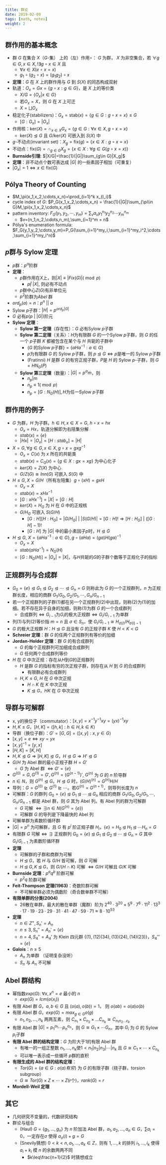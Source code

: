 ```yaml
---
title: 群论
date: 2019-02-09
tags: [math, notes]
weight: 2
---
```


## 群作用的基本概念

* 群 $G$ 在集合 $X$（$G$-集） 上的（左）作用$\circ$： $G$ 为群， $X$ 为非空集合，若 $\forall g\in G, x\in X, !\exists g\circ x\in X$ 且
  * $\forall x\in X(e\circ x=x)$
  * $g_1\circ(g_2\circ x) = (g_1g_2) \circ x$
* **定理**：$G$ 在 $X$ 上的群作用与 $G$ 到 $S(X)$ 的同态构成双射
* 轨道：$O_x=Gx=\{g\circ x:g\in G\}$，是 $X$ 上的等价类
  * $X/G=\{O_x|x\in G\}$
  * 若$O_x=X$，则 $G$ 在 $X$ 上可迁
  * $X=\bigsqcup O_x$
* 稳定化子(stabilizers)：$G_x=\text{stab}(x)=\{g\in G: g\circ x=x\}\leqslant G$
  * $[G:G_x]=|O_x|$
* 作用核：$\text{ker}(X)=\cap_{x\in X}G_x=\{g\in G:\forall x\in X, g\circ x=x\}$
  * $\text{ker}(X)\trianglelefteq G$ 且 $G/\text{ker}(X)$ 可嵌入到 $S(X)$ 中
* $g$-不动点(invariant set)：$X_g=\text{fix}(g)=\{x\in X:g\circ x=x\}$
* 不动点：$\text{fix}(G)=\cap_{g\in G}X_g=\{x\in X: \forall g\in G(g\circ x=x)\}$
* **Burnside引理**: $|X/G|=\frac{1}{|G|}\sum_{g\in G}|X_g|$
* **定理**：非不动点个数可表达成 $|G|$ 的一些素因子相加（可重复）
* $|O_x|=1\iff x\in \text{fix}(G)$

## Pólya Theory of Counting

* $M_\pi(x_1,x_2,\cdots,x_n)=\prod_{i=1}^k x_{l_i}$
* cycle index of $G$: $P_G(x_1,x_2,\cdots,x_n) = \frac{1}{|G|}\sum_{\pi\in G}M_\pi(x_1,x_2,\cdots,x_n)$
* pattern inventory: $F_G(y_1,y_2,\cdots,y_m)=\sum_{v}a_vy_1^{n_1}y_2^{n_2}\cdots y_m^{n_m}$
  * $v=(n_1,n_2,\cdots,n_m),\sum_{i=1}^m = n$
* Pólya's enumeration formula: $F_G(y_1,y_2,\cdots,y_m)=P_G(\sum_{i=1}^my_i,\sum_{i=1}^my_i^2,\cdots,\sum_{i=1}^my_i^n)$

## $p$群与 Sylow 定理

* $p$群：$p^\alpha$阶群
* **定理**：
  * $p$群作用在$X$上，则$|X|\equiv|Fix(G)| (\bmod p)$
    * $p\not|\ |X|$, 则必有不动点
  * $p$群中心$Z(G)$有非单位元
  * $p^2$阶群为$Abel$ 群
* $ord_p(a)=n$：$p^n\ ||\ a$
* Sylow $p$子群：$|H| = p^{ord_p|G|}$
* $G$ 必有$p(p\ |\ |G|)$阶元
* **Sylow 定理**：
  * **Sylow 第一定理**（存在性）：$G$ 必有Sylow $p$子群
  * **Sylow 第二定理**（关系）：$H$为有限群 $G$ 的一个Sylow $p$子群，则 $G$ 的任一个 $p$子群 $K$ 都被包含在某个与 $H$ 共轭的子群中
    * $\{G$ 的Sylow $p$子群$\}=\{aHa^{-1}:a\in G\}$
    * $p$为有限群 $G$ 的 Sylow $p$子群，则 $p\trianglelefteq G\iff p$是唯一的 Sylow $p$子群
    * (Fratinni) $H$ 是群 $G$ 的有穷正规子群，$P$是 $H$ 的 Sylow $p$-子群，则 $G=HN_G(P)$
  * **Sylow 第三定理**（数量）：$|G|=p^\alpha m$，则
    * $n_p|m$
    * $n_p\equiv 1(\bmod p)$
    * $n_p=[G:N_G(H)],H$为任一Sylow $p$子群

## 群作用的例子

* $G$ 为群，$H$ 为子群。$h\in H,x\in X=G$, $h\circ x=hx$
  * $O_x=Hx$，轨道分解即为右陪集分解
  * $stab(x)=\{e\}$
  * $|Hx|=|O_x|=[H:stab_x]=|H|$
* $X=G, \forall g\in G,x \in X, g\circ x=gxg^{-1}$
  * $O_x=C(x)$ 为 $x$ 所在的共轭类
  * $stab(x)=C_G(x)=\{g\in X: gx=xg\}$ 为中心化子
  * $ker(X)=Z(X)$ 为中心
  * $G/Z(G)\cong Inn(G)$ 可嵌入 $S(G)$ 中
* $H\leqslant G,X=G/H$（所有左陪集）$g\circ (xH)=gxH$
  * $O_x=X$
  * $stab(x)=xHx^{-1}$
  * $[G:xHx^{-1}]=|X|=[G:H]$
  * $ker(X)=H_G$ 为 $H$ 在 $G$ 中的正规核
  * $G/H_G$ 可嵌入 $S(G/H)$
    * $[G:H][H:H_G] = |G/H_G|\ |\ |S(G/H)|=[G:H]!\Rightarrow [H:H_G]\ |\ ([G:H]-1)!$
    * $[G:H]$ 为 $|G|$ 中的最小素因子$p$时，$H\trianglelefteq G$
* $H\trianglelefteq G$, $X=\{aHa^{-1}:a\in G\}, g\circ (aHa)=(ga)H(ga)^{-1}$
  * $O_x=X$
  * $stab(aHa^{-1})=N_G(H)$
  * $[G:N_G(H)]=|O_x|=|X|$，与$H$共轭的$G$的子群个数等于正规化子的指标

## 正规群列与合成群

* $G_0=\{e\}\trianglelefteq G_1\trianglelefteq G_2 \trianglelefteq\cdots\trianglelefteq G_n=G$ 则称此为 $G$ 的一个正规群列，$n$ 为正规群长度，相应的商群 $G_1/G_0, G_2/G_1,\cdots, G_n/G_{n-1}$
* 若一个正规群列的子群(1)都在另一个正规群列(2)中出现，则称(2)为(1)的加细。若不存在异于自身的加细，则称(1)为群 $G$ 的一个合成群列
  * 合成群列$\iff G_{i-1}$为$G_i$的极大正规群$\iff G_i/G_{i-1}$ 为单群
* 列(1)与列(2)等价指 $m=n$ 且 $\sigma\in S_n$，使 $G_i/G_{i-1}\cong H_{\sigma(i)}/H_{\sigma(i)-1}$
* $G$ 的极大正规群 $H$：$H\trianglelefteq G$ 且没有 $G$ 的正规子群 $K$ 使 $H<K<G$
* **Schreier 定理**：群 $G$ 的任两个正规群列有等价的加细
* **Jordan-Holder 定理**：群 $G$ 的有合成群列
  * $G$ 的每个正规群列可加细成合成群列
  * $G$ 任何两个合成群列等价
* $H$ 在 $G$ 中次正规：存在从$H$到$G$的正规群列
  * $H$ 是群 $G$ 的指标有穷的次正规子群，则存在从 $H$ 到 $G$ 的合成群列
    * 有限群必有合成群列
  * $H,K\leqslant G$, $H$ 在 $G$ 中次正规
    * $H\cap K$ 在 $K$ 中次正规
    * $K\trianglelefteq G$，$HK$ 在 $G$ 中次正规

## 导群与可解群

* x, y的换位子（commutator）：$[x,y]=x^{-1}y^{-1}xy=(yx)^{-1}xy$
* $H,K\leqslant G$，$[H,K]=\langle [h,k]:h\in H, k\in K\rangle$
* 导群（换位子群）：$G'=[G,G]=\langle [x,y]:x,y\in G\rangle$
* $[x,y]=e\iff xy=yx$
* $[x,y]^{-1}=[y,x]$
* $[H,K]=[K,H]$
* $H,K\trianglelefteq G\Rightarrow[H,K]\trianglelefteq G$，$H\trianglelefteq G\Rightarrow H'\trianglelefteq G$
* $G/H$ 为 Abel 群的最小正规子群 $H=G'$
  * $G$ 为 Abel 群 $\iff G'=\{e\}$
* $G^{(0)}=G,G^{(1)}=G',G^{(n)}=(G^{(n-1)})'$, $G^{(n)}$ 为 $G$ 的 $n$ 阶导群
* $n\in N$，则 $G^{(n)}\trianglelefteq G$。$H\trianglelefteq G$ 时，$(G/H)^{(n)}=G^{(n)}H/H$
* 导列：$G=G^{(0)}\trianglerighteq G^{(1)}\trianglerighteq \cdots$。若$G^{(n)}=G^{(n+1)}$，则导列长度为 $n$
* 可解群：$G$ 的群列 $G_0=\{e\}\unlhd G_1\unlhd \cdots \unlhd G_n$ 相应的商群 $G_1/G_0, G_2/G_1,\cdots, G_n/G_{n-1}$ 都是 Abel 群，则 $G$ 其为 Abel 列。有 Abel 列的群为可解群
  * $G$ 可解 $\iff \exists n\in N(G^{(n)}=\{e\})$
  * 可解群 $G$ 的导列是下降最快的 Abel 列
* 可解单群为素数阶循环群
* $|G|=p^n$ 为可解群，且 $G$ 有 $p^i$ 阶正规子群 $H_i$，$\{e\}= H_0\unlhd H_1\unlhd\cdots H_n=G$
* 有限群 $G$ 可解$\iff\exists$ 正规群列 $G_0=\{e\}\unlhd G_1 \unlhd G_2 \unlhd \cdots \unlhd G_n=G$ 其中 $G_i/G_{i-1}$ 为素数阶循环群
* **定理**
  * 可解群的子群和商群为可解
  * $H\unlhd G$，若 $H$ 与 $G/H$ 皆可解，则 $G$ 可解
  * $H\unlhd G, K\unlhd G$，则 $G/(H\cap K)$ 可解 $\iff G/H$ 可解且 $G/K$ 可解
* **Burnside 定理**：$p^aq^b$ 阶群可解
  * $p^2q$ 阶群可解
* **Feit-Thompson 定理(1963)**：奇数阶群可解
  * 不可解单群必须为偶数阶（奇合数单群不可解）
* **有限单群的分类(2004)**
  * 26散在单群，最大的散在单群（魔群）阶为 $2^{40}\cdot3^{20}\times5^{9}\cdot7^{6}\cdot11^{2}\cdot13^3\cdot17\cdot19\cdot23\cdot29\cdot31\cdot41\cdot47\cdot59\cdot71\approx 8\cdot10^{53}$
* **定理**
  * $n\in Z^+, S_n'=A_n$
  * $n\leq 3,S_n''=A_n'=\{e\}$
  * $n=4,S_4''=A_4'$ 为 Klein 四元群 $\{(1),(12)(34),(13)(24),(14)(23)\}$，$S_4'''=\{e\}$
* **Galois**：$n\geq 5$
  * $A_n$ 为单群 （证明复杂没听）
  * $S_n$ 与 $A_n$ 不可解

## Abel 群结构

* 幂指数$exp(G)$: $\forall x,x^n=e$ 最小的 $n$
  * $exp(G)= lcm(o(x_i))$
* 有限 Abel 群 $G$，$a,b\in G$ 且 $(o(a),o(b))=1$， 则 $o(ab)=o(a)o(b)$
* 有限 Abel 群 $G$，$exp(G)=max_{g\in G}o(g)$
  * $n_1,n_2,\dots,n_k$ 两两互素，则 $C_{n_1}\times C_{n_2}\times \dots C_{n_k} \cong C_{n_1n_2\dots c_k}$
* 有限 Abel 群 $|G|=p_1^{\alpha_1}\cdots p_n^{\alpha_n}$，则 $G\cong G_1\times\cdots G_n$，其中 $G_i$ 为 $G$ 的 Sylow $p_i$子群
* **有限 Abel 群的结构定理**：$G$ 为阶大于1的有限 Abel 群
  * 有唯一的一组正整数 $n_1,\dots,n_k$使$1<n_1|n_2|n_3|\cdots|n_k$ 且 $G\cong C_1\times\cdots\times C_{n_k}$
  * 可以唯一表示成一些循环 $p$群的直积
* **有限生成的 Abel 群的结构定理**：
  * $Tor(G)=\{a\in G:o(a)有穷\}$ 为 $G$ 的有限子群（挠子群，torsion subgroup）
  * $G\cong Tor(G)\times Z\times\cdots\times Z$($r$个)，$rank(G)=r$
* **Mordell-Weil 定理**

## 其它

* 几何研究不变量的，代数研究结构
* 群论与组合
  * (Haul) $G=\{g_1,\dots,g_n\}$ 为 $n$ 阶加法 Abel 群，$a_1,a_2,\dots,a_n\in G$，$\sum{a_i}=0$，一定存在$\sigma$ 使得  $a_\sigma(i)+g=G$
  * (Snevily猜想) $0<k<n,a_1,\dots,a_k\in Z$，则有 $1,\dots,k$ 的排列 $i_1,\dots,i_k$ 使得 $a_i+k_i$ 模 $n$ 的余数两两不同
    * $k\leq\frac{n+1}{2}$ 时猜想成立
